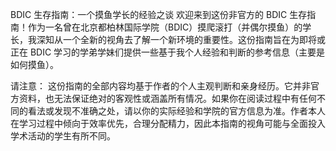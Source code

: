 BDIC 生存指南：一个摸鱼学长的经验之谈
欢迎来到这份非官方的 BDIC 生存指南！作为一名曾在北京都柏林国际学院（BDIC）摸爬滚打（并偶尔摸鱼）的学长，我深知从一个全新的视角去了解一个新环境的重要性。这份指南旨在为即将或正在 BDIC 学习的学弟学妹们提供一些基于我个人经验和判断的参考信息（主要是如何摸鱼）。

请注意： 这份指南的全部内容均基于作者的个人主观判断和亲身经历。它并非官方资料，也无法保证绝对的客观性或涵盖所有情况。如果你在阅读过程中有任何不同的看法或发现不准确之处，请以你的实际经验和学院的官方信息为准。作者本人在学习过程中倾向于效率优先，合理分配精力，因此本指南的视角可能与全面投入学术活动的学生有所不同。

